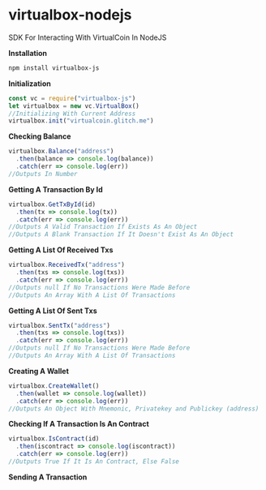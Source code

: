 # virtualbox-nodejs
SDK For Interacting With VirtualCoin In NodeJS

**Installation**

```bash
npm install virtualbox-js
```

**Initialization**

```javascript
const vc = require("virtualbox-js")
let virtualbox = new vc.VirtualBox()
//Initializing With Current Address
virtualbox.init("virtualcoin.glitch.me")
```

**Checking Balance**

```javascript
virtualbox.Balance("address")
  .then(balance => console.log(balance))
  .catch(err => console.log(err))
//Outputs In Number
```

**Getting A Transaction By Id**

```javascript
virtualbox.GetTxById(id)
  .then(tx => console.log(tx))
  .catch(err => console.log(err))
//Outputs A Valid Transaction If Exists As An Object
//Outputs A Blank Transaction If It Doesn't Exist As An Object
```

**Getting A List Of Received Txs**

```javascript
virtualbox.ReceivedTx("address")
  .then(txs => console.log(txs))
  .catch(err => console.log(err))
//Outputs null If No Transactions Were Made Before
//Outputs An Array With A List Of Transactions
```

**Getting A List Of Sent Txs**

```javascript
virtualbox.SentTx("address")
  .then(txs => console.log(txs))
  .catch(err => console.log(err))
//Outputs null If No Transactions Were Made Before
//Outputs An Array With A List Of Transactions
```

**Creating A Wallet**

```javascript
virtualbox.CreateWallet()
  .then(wallet => console.log(wallet))
  .catch(err => console.log(err))
//Outputs An Object With Mnemonic, Privatekey and Publickey (address)
```

**Checking If A Transaction Is An Contract**

```javascript
virtualbox.IsContract(id)
  .then(iscontract => console.log(iscontract))
  .catch(err => console.log(err))
//Outputs True If It Is An Contract, Else False
```

**Sending A Transaction**
```javascript
```
